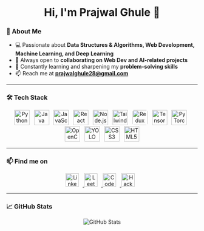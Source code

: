 <h1 align="center">Hi, I'm Prajwal Ghule 👋</h1>

### 👀 About Me  
- 💻 Passionate about **Data Structures & Algorithms, Web Development, Machine Learning, and Deep Learning**  
- 🚀 Always open to **collaborating on Web Dev and AI-related projects**  
- 🎯 Constantly learning and sharpening my **problem-solving skills**  
- 📫 Reach me at **prajwalghule28@gmail.com**  

---

### 🛠️ Tech Stack

<p align="center">
  <img alt="Python" src="https://cdn.jsdelivr.net/gh/devicons/devicon/icons/python/python-original.svg" width="40" height="40" />&nbsp;&nbsp;
  <img alt="Java" src="https://cdn.jsdelivr.net/gh/devicons/devicon/icons/java/java-original.svg" width="40" height="40" />&nbsp;&nbsp;
  <img alt="JavaScript" src="https://cdn.jsdelivr.net/gh/devicons/devicon/icons/javascript/javascript-original.svg" width="40" height="40" />&nbsp;&nbsp;
  <img alt="React" src="https://cdn.jsdelivr.net/gh/devicons/devicon/icons/react/react-original.svg" width="40" height="40" />&nbsp;&nbsp;
  <img alt="Node.js" src="https://cdn.jsdelivr.net/gh/devicons/devicon/icons/nodejs/nodejs-original.svg" width="40" height="40" />&nbsp;&nbsp;
  <img alt="Tailwind CSS" src="https://cdn.jsdelivr.net/gh/devicons/devicon/icons/tailwindcss/tailwindcss-plain.svg" width="40" height="40" />&nbsp;&nbsp;
  <img alt="Redux Toolkit" src="https://raw.githubusercontent.com/reduxjs/redux/master/logo/logo.png" width="40" height="40" style="border-radius:5px" />&nbsp;&nbsp;
  <img alt="TensorFlow" src="https://cdn.jsdelivr.net/gh/devicons/devicon/icons/tensorflow/tensorflow-original.svg" width="40" height="40" />&nbsp;&nbsp;
  <img alt="PyTorch" src="https://cdn.jsdelivr.net/gh/devicons/devicon/icons/pytorch/pytorch-original.svg" width="40" height="40" />&nbsp;&nbsp;
  <img alt="OpenCV" src="https://upload.wikimedia.org/wikipedia/commons/3/32/OpenCV_logo_white_notext.svg" width="40" height="40" />&nbsp;&nbsp;
  <img alt="YOLO" src="https://github.com/AlexeyAB/darknet/raw/master/darknet_logo.png" width="40" height="40" />&nbsp;&nbsp;
  <img alt="CSS3" src="https://cdn.jsdelivr.net/gh/devicons/devicon/icons/css3/css3-original.svg" width="40" height="40" />&nbsp;&nbsp;
  <img alt="HTML5" src="https://cdn.jsdelivr.net/gh/devicons/devicon/icons/html5/html5-original.svg" width="40" height="40" />
</p>

---

### 📫 Find me on

<p align="center">
  <a href="https://www.linkedin.com/in/prajwalghule28" target="_blank" rel="noreferrer">
    <img src="https://cdn.jsdelivr.net/npm/simple-icons@v8/icons/linkedin.svg" alt="LinkedIn" width="35" height="35" style="margin-right:10px" />
  </a>
  <a href="https://leetcode.com/prajwalghule28" target="_blank" rel="noreferrer">
    <img src="https://cdn.jsdelivr.net/npm/simple-icons@v8/icons/leetcode.svg" alt="LeetCode" width="35" height="35" style="margin-right:10px" />
  </a>
  <a href="https://www.codechef.com/users/prajwalghule28" target="_blank" rel="noreferrer">
    <img src="https://cdn.jsdelivr.net/npm/simple-icons@v8/icons/codechef.svg" alt="CodeChef" width="35" height="35" style="margin-right:10px" />
  </a>
  <a href="https://www.hackerrank.com/prajwalghule28" target="_blank" rel="noreferrer">
    <img src="https://cdn.jsdelivr.net/npm/simple-icons@v8/icons/hackerrank.svg" alt="HackerRank" width="35" height="35" style="margin-right:10px" />
  </a>
</p>

---

### 📈 GitHub Stats

<p align="center">
  <img src="https://github-readme-stats.vercel.app/api?username=pr122004&show_icons=true&theme=radical" alt="GitHub Stats" />
</p>
